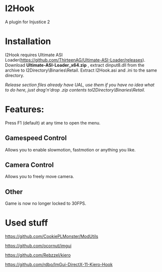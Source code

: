 # I2Hook
A plugin for Injustice 2



# Installation
I2Hook requires Ultimate ASI Loader(https://github.com/ThirteenAG/Ultimate-ASI-Loader/releases). Download **Ultimate-ASI-Loader_x64.zip**
, extract dinput8.dll from the archive to I2Directory\Binaries\Retail. Extract I2Hook.asi and .ini to the same directory.

*Release section files already have UAL, use them if you have no idea what to do here, just drag'n'drop .zip contents toI2Directory\Binaries\Retail.*


# Features:

Press F1 (default) at any time to open the menu.

## Gamespeed Control
Allows you to enable slowmotion, fastmotion or anything you like.

## Camera Control
Allows you to freely move camera.

## Other
Game is now no longer locked to 30FPS.

# Used stuff

https://github.com/CookiePLMonster/ModUtils

https://github.com/ocornut/imgui

https://github.com/Rebzzel/kiero

https://github.com/rdbo/ImGui-DirectX-11-Kiero-Hook
